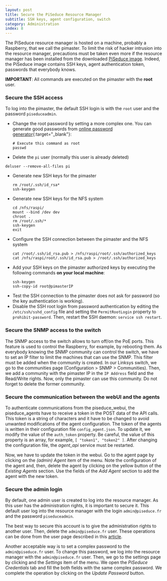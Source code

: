 ```yaml
---
layout: post
title: Secure the PiSeduce Resource Manager
subtitle: SSH keys, agent configuration, switch
category: Administration
index: 8
---
```


The PiSeduce resource manager is hosted on a machine, probably a Raspberry, that we call the
pimaster. To limit the risk of hacker intrusion into the resource manager, precautions must be taken
even more if the resource manager has been installed from the downloaded [PiSeduce
image](http://dl.seduce.fr/raspberry/os-images/piseduce-latest.img.tar.gz). Indeed, the PiSeduce
image contains SSH keys, agent authentication token, passwords that everybody knows.

**IMPORTANT**: All commands are executed on the pimaster with the **root** user.

### Secure the SSH access
To log into the pimaster, the default SSH login is with the `root` user and the password `piseduceadmin`.
* Change the root password by setting a more complex one. You can generate good passwords from
  [online password generator](https://passwordsgenerator.net/){:target="_blank"}:
  ```
  # Execute this command as root
  passwd
  ```
* Delete the `pi` user (normally this user is already deleted)
```
deluser --remove-all-files pi
```
* Generate new SSH keys for the pimaster
  ```
  rm /root/.ssh/id_rsa*
  ssh-keygen
  ```
* Generate new SSH keys for the NFS system
  ```
  cd /nfs/raspi/
  mount --bind /dev dev
  chroot .
  rm /root/.ssh/*
  ssh-keygen
  exit
  ```
* Configure the SSH connection between the pimaster and the NFS system
  ```
  cat /root/.ssh/id_rsa.pub > /nfs/raspi/root/.ssh/authorized_keys
  cat /nfs/raspi/root/.ssh/id_rsa.pub > /root/.ssh/authorized_keys
  ```
* Add your SSH keys on the pimaster authorized keys by executing the following commands **on your
  local machine**:
  ```
  ssh-keygen
  ssh-copy-id root@pimasterIP
  ```
* Test the SSH connection to the pimaster does not ask for password (so the key authentication is
  working).
* Disable the SSH root login from password authentication by editing the `/etc/ssh/sshd_config` file
  and setting the `PermitRootLogin` property to `prohibit-password`. Then, restart the SSH daemon:
  `service ssh restart`.

### Secure the SNMP access to the switch
The SNMP access to the switch allows to turn off/on the PoE ports. This feature is used to control
the Raspberry, for example, by rebooting them. As everybody knowing the SNMP community can control
the switch, we have to set an IP filter to limit the machines that can use the SNMP. This filter
must be added when the community is created. In our Linksys switch, we go to the communities page
(Configuration > SNMP > Communities). Then, we add a community with the pimaster IP in the `IP
Address` field and the Read/Write rights. Now, only the pimaster can use this community. Do not
forget to delete the former community.

### Secure the communication between the webUI and the agents
To authenticate communications from the piseduce_webui, the piseduce_agents have to receive a token
in the POST data of the API calls. This token is a string of characters and it have to be changed to
avoid unwanted modifications of the agent configuration. The token of the agents is written in their
configuration file `config_agent.json`. To update it, we modify the value of the `auth_token`
property. Be careful, the value of this property is an array, for example, `[ "token1", "token2" ]`.
After changing the configuration file, the *agent_api* service must be restarted.

Now, we have to update the token in the webui. Go to the agent page by clicking on the *(admin)
Agent* item of the menu. Note the configuration of the agent and, then, delete the agent by clicking
on the yellow button of the *Existing Agents* section. Use the fields of the *Add Agent* section to
add the agent with the new token.

### Secure the admin login
By default, one admin user is created to log into the resource manager. As this user has the
administration rights, it is important to secure it. This default user log into the resource manager
with the login `admin@piseduce.fr` and the password `piseduceadmin`.

The best way to secure this account is to give the administration rights to another user. Then,
delete the `admin@piseduce.fr` user. These operations can be done from the user page described in
this [article](/2021-07-21-user-management/).

Another acceptable way is to set a complex password to the `admin@piseduce.fr` user. To change this
password, we log into the resource manager with the `admin@piseduce.fr` user. Then, we go to the
settings page by clicking and the *Settings* item of the menu. We open the *PiSeduce Credentials*
tab and fill the both fields with the same complex password. We complete the operation by clicking
on the *Update Password* button.